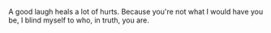 A good laugh heals a lot of hurts.
Because you're not what I would have you be, I blind myself to who, in truth, you are.
